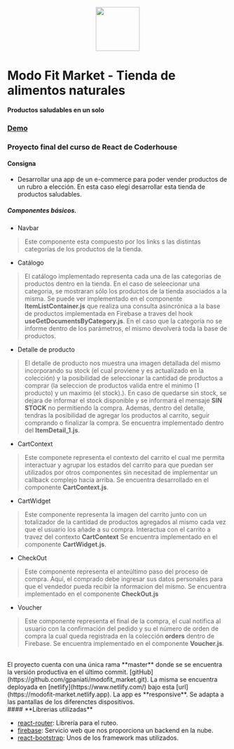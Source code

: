 <p align="center" width="200">
   <img align="center" width="100" src="modofit_market/public/images/logo_modofit_market.png" />   
</p>

# Modo Fit Market - Tienda de alimentos naturales
**Productos saludables en un solo**

### **[Demo](https://modofit-market.netlify.app)**

### Proyecto final del curso de React de Coderhouse

#### **Consigna**
- Desarrollar una app de un e-commerce para poder vender productos de un rubro a elección. En esta caso elegí desarrollar esta tienda de productos saludables.

##### Componentes básicos.

+ Navbar
> Este componente esta compuesto por los links s las distintas categorías de los productos de la tienda.

+ Catálogo
> El catálogo implementado representa cada una de las categorias de productos dentro en la tienda. En el caso de seleecionar una categoria, se mostraran sólo los productos de la tienda asociados a la misma.
Se puede ver implementado en el componente **ItemListContainer.js** que realiza una consulta asincrónica a la base de productos implementada en Firebase  a traves del hook **useGetDocumentsByCategory.js**.  En el caso que la categoría no se informe dentro de los parámetros, el mismo devolverá toda la base de productos.

+ Detalle de producto
>El detalle de producto nos muestra una imagen detallada del mismo incorporando su stock (el cual proviene y es actualizado en la colección) y la posibilidad de seleccionar la cantidad de productos a comprar (la seleccion de productos valida entre el minimo (1 producto) y un maximo (el stock).). En caso de quedarse sin stock, se dejara de informar el stock disponible y se informará el mensaje **SIN STOCK** no permitiendo la compra.
Ademas, dentro del detalle, tendras la posibilidad de agregar los productos al carrito, seguir comprando o finalizar la compra.
Se encuentra implementado dentro del  **ItemDetail_1.js**.

+ CartContext
>Este componete representa el contexto del carrito el cual me permita interactuar y agrupar los estados del carrito para que puedan ser utilizados por otros componentes sin necesitad de implementar un callback complejo hacia arriba.
Se encuentra desarrollado en el componente **CartContext.js**.

+ CartWidget
>Este componente representa la imagen del carrito junto con un totalizador de la cantidad de productos agregados al mismo cada vez que el usuario los añade a su compra. Interactua con el carrito a travez del contexto **CartContext**
Se encuentra implementado en el componente **CartWidget.js**.

+ CheckOut
>Este componente representa el anteúltimo paso del proceso de compra. Aquí, el comprado debe ingresar sus datos personales para que el vendedor pueda recibir la nformacion del mismo.
Se encuentra implementado en el componente **CheckOut.js**

+ Voucher
>Este componente representa el final de la compra, el cual notifica al usuario con la confirmación del pedido y su el número de orden de compra la cual queda registrada en la colección **orders** dentro de Firebase.
Se encuentra implementado en el componente **Voucher.js**.

<br>
El proyecto cuenta con una única rama **master** donde se se encuentra la versión productiva en el último commit. [gitHub](https://github.com/gpaniati/modofit_market.git).
La misma se encuentra deployada en [netlify](https://www.netlify.com/) bajo esta [url](https://modofit-market.netlify.app).
La app es **responsive**. Se adapta a las pantallas de los diferenctes dispositivos.

<br>
#### **Librerias utilizadas**

- [react-router](https://reactrouter.com/en/main): Librería para el ruteo.
- [firebase](https://firebase.google.com/docs/web/setup?authuser=0): Servicio web que nos proporciona un backend en la nube.
- [react-bootstrap](https://react-bootstrap.netlify.app/): Unos de los framework mas utilizados.